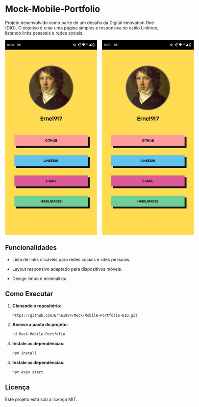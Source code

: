# Mock-Mobile-Portfolio

Projeto desenvolvido como parte de um desafio da Digital Innovation One (DIO).
O objetivo é criar uma página simples e responsiva no estilo Linktree, listando links pessoais e redes sociais.

<div style="display:flex; gap:1rem;">
    <img src="./assets/print1.jpeg" alt="Captura" width="300"/>

<img src="./assets/print1.jpeg" alt="Captura" width="300"/>
</div>

## Funcionalidades

- Lista de links clicáveis para redes sociais e sites pessoais.

- Layout responsivo adaptado para dispositivos móveis.

- Design limpo e minimalista.

## Como Executar

1. **Clonando o repositório:**

   ```bash
   https://github.com/Erne1984/Mock-Mobile-Portfolio-DIO.git
   ```

2. **Acesse a pasta do projeto:**

   ```bash
   cd Mock-Mobile-Portfolio
   ```

3. **Instale as dependências:**

   ```bash
   npm install
   ```

4. **Instale as dependências:**
   ```bash
   npx expo start
   ```

## Licença

Este projeto está sob a licença MIT.
